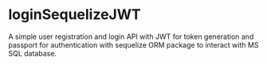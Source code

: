 # loginSequelizeJWT


A simple user registration and login API with JWT for token generation and passport for authentication with sequelize ORM package to interact with MS SQL database.
